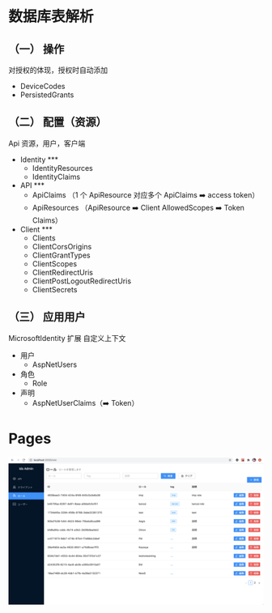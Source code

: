 # 数据库表解析

## （一） 操作

对授权的体现，授权时自动添加

- DeviceCodes
- PersistedGrants

## （二） 配置（资源）

Api 资源，用户，客户端

- Identity \*\*\*
  - IdentityResources
  - IdentityClaims
- API \*\*\*
  - ApiClaims （1 个 ApiResource 对应多个 ApiClaims ➡️ access token）
  - ApiResources （ApiResource ➡️ Client AllowedScopes ➡️ Token Claims）
- Client \*\*\*
  - Clients
  - ClientCorsOrigins
  - ClientGrantTypes
  - ClientScopes
  - ClientRedirectUris
  - ClientPostLogoutRedirectUris
  - ClientSecrets

## （三） 应用用户

MicrosoftIdentity 扩展 自定义上下文

- 用户
  - AspNetUsers
- 角色
  - Role
- 声明
  - AspNetUserClaims（➡️ Token）

# Pages

![role](role.png)
